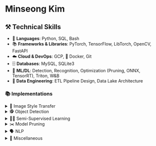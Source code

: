 # Minseong Kim

## ⚒️ Technical Skills
- 🐍 **Languages**: Python, SQL, Bash  
- 📚 **Frameworks & Libraries**: PyTorch, TensorFlow, LibTorch, OpenCV, FastAPI  
- ☁️ **Cloud & DevOps**: GCP, 🐳 Docker, Git  
- 🗄️ **Databases**: MySQL, SQLite3  
- 🤖 **ML/DL**: Detection, Recognition, Optimization (Pruning, ONNX, TensorRT), Triton, W&B  
- 🔄 **Data Engineering**: ETL Pipeline Design, Data Lake Architecture

### 📚 Implementations
<details>
<summary> 🎨 Image Style Transfer</summary>
  
- **CNN-based Style Transfer**  
  Nueral Style (CVPR 2016) [Code](https://github.com/tyui592/neural_style_transfer) · Perceptual Loss (ECCV 2016) [Code](https://github.com/tyui592/Perceptual_loss_for_real_time_style_transfer) · Learned Representation (ICLR 2017) [Code](https://github.com/tyui592/A_Learned_Representation_For_Artistic_Style)
  
- **Arbitrary Style Transfer**  
  AdaIN (ICCV 2017) [Code](https://github.com/tyui592/AdaIN_Pytorch) · Avatar-Net (CVPR 2018) [Code](https://github.com/tyui592/Avatar-Net_Pytorch)

- **Efficiency Improvements**  
  Uncorrelated Encoding (Neural Networks 2021) [Code](https://github.com/tyui592/uncorrelated_feature_encoding_for_faster_style_transfer) · Compact Transfer (Sensors 2022) [Code](https://github.com/tyui592/compact_image_style_transfer)

</details>

<details>
<summary> 🕵️ Object Detection</summary>
  
- **Anchor-free**  
  Objects as Points (arXiv 2019) [Code](https://github.com/tyui592/Real_Time_Helmet_Detection)

- **Transformer-based**  
  DETR & variants (Conditional, DAB, DN, DINO) [Code](https://github.com/tyui592/DETR)

</details>

<details>
<summary> 🧑‍🏫 Semi-Supervised Learning</summary>

- **Consistency-based**  
  FixMatch (NeurIPS 2020) [Code](https://github.com/tyui592/pytorch_FixMatch)

- **Curriculum Pseudo-Labeling**  
  FlexMatch (NeurIPS 2021) [Code](https://github.com/tyui592/pytorch_FlexMatch)

</details>

<details>
<summary> ✂️ Model Pruning</summary>  
 
- **Filter Pruning**  
  Filter Puring (ICLR 2017) [Code](https://github.com/tyui592/Pruning_filters_for_efficient_convnets)
</details>

<details>
<summary> 🗣 NLP</summary>
  
- **Transformers**  
  Attention Is All You Need (NeurIPS 2017) [Code](https://github.com/tyui592/transformer_study)
  
- **Large Language Models**  
  GPT [Code](https://github.com/tyui592/gpt_study)

</details>

<details>
<summary> 🔧 Miscellaneous</summary>
  
- **Weakly-Supervised Localization**  
  CAM (CVPR 2016) [Code](https://github.com/tyui592/class_activation_map)

- **Knowledge Distillation**  
  Knowledge Distillation (NeurIPS 2014 Workshop) [Code](https://github.com/tyui592/knowledge_distillation)

- **Side Proejcts**  
  🎾 Hawk-Eye [Code](https://github.com/tyui592/hawk_eye)
  
</details>
